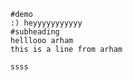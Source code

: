     #demo 
    :) heyyyyyyyyyyy
    #subheading 
    helllooo arham
    this is a line from arham

    ssss
